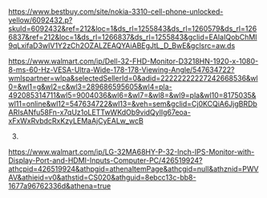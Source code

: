 https://www.bestbuy.com/site/nokia-3310-cell-phone-unlocked-yellow/6092432.p?skuId=6092432&ref=212&loc=1&ds_rl=1255843&ds_rl=1260579&ds_rl=1266837&ref=212&loc=1&ds_rl=1266837&ds_rl=1255843&gclid=EAIaIQobChMI9qLxifaD3wIV1Y2zCh2OZALZEAQYAiABEgJtL_D_BwE&gclsrc=aw.ds


https://www.walmart.com/ip/Dell-32-FHD-Monitor-D3218HN-1920-x-1080-8-ms-60-Hz-VESA-Ultra-Wide-178-178-Viewing-Angle/547634722?wmlspartner=wlpa&selectedSellerId=0&adid=22222222227242668536&wl0=&wl1=g&wl2=c&wl3=289686595605&wl4=pla-492085314711&wl5=9004036&wl6=&wl7=&wl8=&wl9=pla&wl10=8175035&wl11=online&wl12=547634722&wl13=&veh=sem&gclid=Cj0KCQiA6JjgBRDbARIsANfu58Fn-x7qUz1oLETTwWKdOb9vidQylIg67eoa-xFxWxRvbdcRxKzyLEMaAjCyEALw_wcB



3.
https://www.walmart.com/ip/LG-32MA68HY-P-32-Inch-IPS-Monitor-with-Display-Port-and-HDMI-Inputs-Computer-PC/426519924?athcpid=426519924&athpgid=athenaItemPage&athcgid=null&athznid=PWVAV&athieid=v0&athstid=CS020&athguid=8ebcc13c-bb8-1677a96762336d&athena=true
